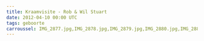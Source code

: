 ```yaml
---
title: Kraamvisite - Rob & Wil Stuart
date: 2012-04-10 00:00 UTC
tags: geboorte
carroussel: IMG_2877.jpg,IMG_2878.jpg,IMG_2879.jpg,IMG_2880.jpg,IMG_2881.JPG
---
```




